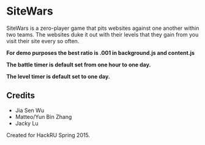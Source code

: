 SiteWars
========
SiteWars is a zero-player game that pits websites against one another within two teams. 
The websites duke it out with their levels that they gain from you visit their site every so often.

__For demo purposes the best ratio is .001 in background.js and content.js__

__The battle timer is default set from one hour to one day.__

__The level timer is default set to one day.__

Credits
-------
- Jia Sen Wu
- Matteo/Yun Bin Zhang
- Jacky Lu

Created for HackRU Spring 2015.
